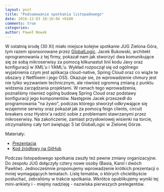 ```yaml
---
layout: post
title: "Podsumowanie spotkania listopadowego"
date: 2016-12-03 10:16:04 +0100
comments: true 
categories:
author: Paweł Nowak
---
```

W ostatnią środę (30 XI) miało miejsce kolejne spotkanie JUG Zielona Góra, tym razem sponsorowane przez <a href="https://www.globallogic.com/pl/" traget="_blank">GlobalLogic</a>. Jacek Bukowski, architekt oprogramowania z tej firmy, pokazał nam jak stworzyć dwa komunikujące się ze sobą mikroserwisy za pomocą kilkunastut linii kodu Javy oraz konfiguracji w XML'u i YAML'u. Wykład rozpoczął się od ogólnego wyjaśnienia czym jest aplikacja cloud-native, Spring Cloud oraz co wiąże te obszary z Netflixem i jego OSS. Okazuje sie, że wprowadzenie chmury jest nie tylko wyzwaniem technicznym, ale również ogromną zmianą z punktu widzenia zarządzania projektami. W ramach tego wprowadzenia, poznaliśmy również ogólną budowę Spring Cloud oraz podstawy konfiguracji jego komponentów. Następnie Jacek przeszedł do programowania "na żywo", podczas którego stworzył odkrywające się wzajemnie serwisy oraz pokazał jak za pomocą feign clients, circuit breakers oraz Hystrix'a radzić sobie z problemami stawrzanymi przez mikroserwisy. 
Na zakończenie, zamiast przysłowiowej wisienki na torcie, otrzymaliśmy cały tort świętując 5 lat GlobalLogic w Zielonej Górze. 

<p>Materiały:
<ul>
<li><a href="files/spring-cloud.pptx">Prezentacja</a></li>
<li><a href="https://github.com/zielona-gora-jug/spring-cloud-netflix-demo">Kod źródłowy na GitHub</a></li>
</ul>

<!-- more --> 

Podczas listopadowego spotkania zaszły też pewne zmiany organizacyjne. Do zespołu JUG dołączyły cztery nowe osoby (Basia, Karol i dwóch Pawłów). Jednocześnnie proponujemy wprowadzenie krótkich prezentacji o mniej wymagających tematach. Listę tematów, o których chcielibyście posłuchać, zebraliśmy w trakcie spotkania. Wkrótce opublikujemy wyniki tej mini-ankiety i - miejmy nadzieję - nazwiska pierwszych prelegentów.
